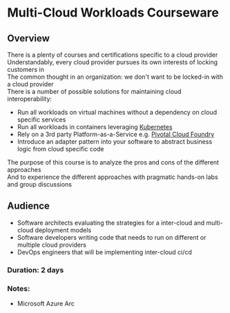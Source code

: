 # Multi-Cloud Workloads Courseware

## Overview

There is a plenty of courses and certifications specific to a cloud provider  
Understandably, every cloud provider pursues its own interests of locking customers in  
The common thought in an organization: we don't want to be locked-in with a cloud provider  
There is a number of possible solutions for maintaining cloud interoperability:
* Run all workloads on virtual machines without a dependency on cloud specific services
* Run all workloads in containers leveraging [Kubernetes](https://kubernetes.io/)
* Rely on a 3rd party Platform-as-a-Service e.g. [Pivotal Cloud Foundry](https://pivotal.io/platform)
* Introduce an adapter pattern into your software to abstract business logic from cloud specific code

The purpose of this course is to analyze the pros and cons of the different approaches  
And to experience the different approaches with pragmatic hands-on labs and group discussions  

## Audience

* Software architects evaluating the strategies for a inter-cloud and multi-cloud deployment models
* Software developers writing code that needs to run on different or multiple cloud providers
* DevOps engineers that will be implementing inter-cloud ci/cd

### Duration: 2 days

### Notes:

* Microsoft Azure Arc
